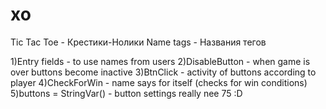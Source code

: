 # xo
Tic Tac Toe - Крестики-Нолики
Name tags - Названия тегов

1)Entry fields - to use names from users
2)DisableButton - when game is over buttons become inactive
3)BtnClick - activity of buttons according to player
4)CheckForWin - name says for itself (checks for win conditions)
5)buttons = StringVar() - button settings
 really nee 75 :D
